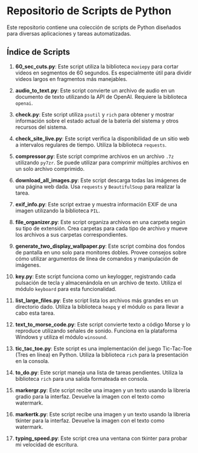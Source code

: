 # Repositorio de Scripts de Python

Este repositorio contiene una colección de scripts de Python diseñados para diversas aplicaciones y tareas automatizadas.

## Índice de Scripts

1. **60_sec_cuts.py**: Este script utiliza la biblioteca `moviepy` para cortar videos en segmentos de 60 segundos. Es especialmente útil para dividir videos largos en fragmentos más manejables.
  
2. **audio_to_text.py**: Este script convierte un archivo de audio en un documento de texto utilizando la API de OpenAI. Requiere la biblioteca `openai`.

3. **check.py**: Este script utiliza `psutil` y `rich` para obtener y mostrar información sobre el estado actual de la batería del sistema y otros recursos del sistema.
  
4. **check_site_live.py**: Este script verifica la disponibilidad de un sitio web a intervalos regulares de tiempo. Utiliza la biblioteca `requests`.

5. **compressor.py**: Este script comprime archivos en un archivo `.7z` utilizando `py7zr`. Se puede utilizar para comprimir múltiples archivos en un solo archivo comprimido.

6. **download_all_images.py**: Este script descarga todas las imágenes de una página web dada. Usa `requests` y `BeautifulSoup` para realizar la tarea.

7. **exif_info.py**: Este script extrae y muestra información EXIF de una imagen utilizando la biblioteca `PIL`.

8. **file_organizer.py**: Este script organiza archivos en una carpeta según su tipo de extensión. Crea carpetas para cada tipo de archivo y mueve los archivos a sus carpetas correspondientes.

9. **generate_two_display_wallpaper.py**: Este script combina dos fondos de pantalla en uno solo para monitores dobles. Provee consejos sobre cómo utilizar argumentos de línea de comandos y manipulación de imágenes.

10. **key.py**: Este script funciona como un keylogger, registrando cada pulsación de tecla y almacenándola en un archivo de texto. Utiliza el módulo `keyboard` para esta funcionalidad.

11. **list_large_files.py**: Este script lista los archivos más grandes en un directorio dado. Utiliza la biblioteca `heapq` y el módulo `os` para llevar a cabo esta tarea.

12. **text_to_morse_code.py**: Este script convierte texto a código Morse y lo reproduce utilizando señales de sonido. Funciona en la plataforma Windows y utiliza el módulo `winsound`.

13. **tic_tac_toe.py**: Este script es una implementación del juego Tic-Tac-Toe (Tres en línea) en Python. Utiliza la biblioteca `rich` para la presentación en la consola.

14. **to_do.py**: Este script maneja una lista de tareas pendientes. Utiliza la biblioteca `rich` para una salida formateada en consola.

15. **markergr.py**: Este script recibe una imagen y un texto usando la libreria gradio para la interfaz. Devuelve la imagen con el texto como watermark.

16. **markertk.py**: Este script recibe una imagen y un texto usando la libreria tkinter para la interfaz. Devuelve la imagen con el texto como watermark.

17. **typing_speed.py**: Este script crea una ventana con tkinter para probar mi velocidad de escritura.

